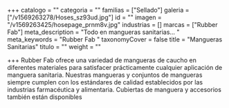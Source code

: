 +++
catalogo = ""
categoria = ""
familias = ["Sellado"]
galeria = ["/v1569263278/Hoses_sz93ud.jpg"]
id = ""
imagen = "/v1569263425/hosepage_prnm8v.jpg"
industrias = []
marcas = ["Rubber Fab"]
meta_description = "Todo en mangueras sanitarias... "
meta_keywords = "Rubber Fab "
taxonomyCover = false
title = "Mangueras Sanitarias"
titulo = ""
weight = ""

+++
Rubber Fab ofrece una variedad de mangueras de caucho en diferentes materiales para satisfacer prácticamente cualquier aplicación de manguera sanitaria. Nuestras mangueras y conjuntos de mangueras siempre cumplen con los estándares de calidad establecidos por las industrias farmacéutica y alimentaria. Cubiertas de manguera y accesorios también están disponibles